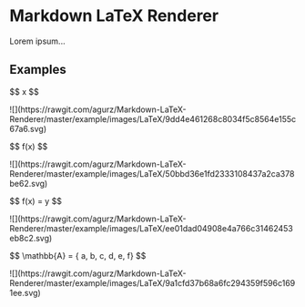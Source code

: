 # Markdown LaTeX Renderer

Lorem ipsum...

## Examples

&#36;&#36; x &#36;&#36;

<!--$$ x $$--> ![](https://rawgit.com/agurz/Markdown-LaTeX-Renderer/master/example/images/LaTeX/9dd4e461268c8034f5c8564e155c67a6.svg)

&#36;&#36; f(x) &#36;&#36;

<!--$$ f(x) $$--> ![](https://rawgit.com/agurz/Markdown-LaTeX-Renderer/master/example/images/LaTeX/50bbd36e1fd2333108437a2ca378be62.svg)

&#36;&#36; f(x) = y &#36;&#36;

<!--$$ f(x) = y $$--> ![](https://rawgit.com/agurz/Markdown-LaTeX-Renderer/master/example/images/LaTeX/ee01dad04908e4a766c31462453eb8c2.svg)

&#36;&#36; \mathbb{A} = { a, b, c, d, e, f} &#36;&#36;

<!--$$ \mathbb{A} = { a, b, c, d, e, f} $$--> ![](https://rawgit.com/agurz/Markdown-LaTeX-Renderer/master/example/images/LaTeX/9a1cfd37b68a6fc294359f596c1691ee.svg)